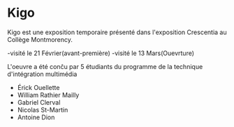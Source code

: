# Kigo

Kigo est une exposition temporaire présenté dans l'exposition Crescentia au Collège Montmorency.

-visité le 21 Février(avant-première)
-visité le 13 Mars(Ouevrture)

L'oeuvre a été conĉu par 5 étudiants du programme de la technique d'intégration multimédia
- Érick Ouellette
- William Rathier Mailly
- Gabriel Clerval
- Nicolas St-Martin
- Antoine Dion


